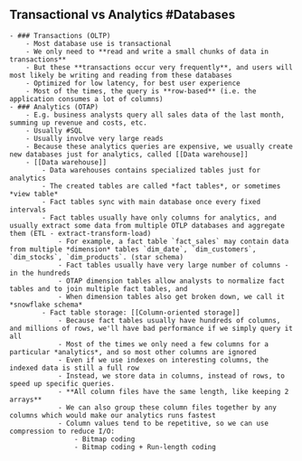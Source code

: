 ## Transactional vs Analytics #Databases
	- ### Transactions (OLTP)
		- Most database use is transactional
		- We only need to **read and write a small chunks of data in transactions**
		- But these **transactions occur very frequently**, and users will most likely be writing and reading from these databases
		- Optimized for low latency, for best user experience
		- Most of the times, the query is **row-based** (i.e. the application consumes a lot of columns)
	- ### Analytics (OTAP)
		- E.g. business analysts query all sales data of the last month, summing up revenue and costs, etc.
		- Usually #SQL
		- Usually involve very large reads
		- Because these analytics queries are expensive, we usually create new databases just for analytics, called [[Data warehouse]]
		- [[Data warehouse]]
			- Data warehouses contains specialized tables just for analytics
			- The created tables are called *fact tables*, or sometimes *view table*
			- Fact tables sync with main database once every fixed intervals
			- Fact tables usually have only columns for analytics, and usually extract some data from multiple OTLP databases and aggregate them (ETL - extract-transform-load)
				- For example, a fact table `fact_sales` may contain data from multiple *dimension* tables `dim_date`, `dim_customers`, `dim_stocks`, `dim_products`. (star schema)
				- Fact tables usually have very large number of columns - in the hundreds
				- OTAP dimension tables allow analysts to normalize fact tables and to join multiple fact tables, and
				- When dimension tables also get broken down, we call it *snowflake schema*
			- Fact table storage: [[Column-oriented storage]]
				- Because fact tables usually have hundreds of columns, and millions of rows, we'll have bad performance if we simply query it all
				- Most of the times we only need a few columns for a particular *analytics*, and so most other columns are ignored
				- Even if we use indexes on interesting columns, the indexed data is still a full row
				- Instead, we store data in columns, instead of rows, to speed up specific queries.
				- **All column files have the same length, like keeping 2 arrays**
				- We can also group these column files together by any columns which would make our analytics runs fastest
				- Column values tend to be repetitive, so we can use compression to reduce I/O:
					- Bitmap coding
					- Bitmap coding + Run-length coding
